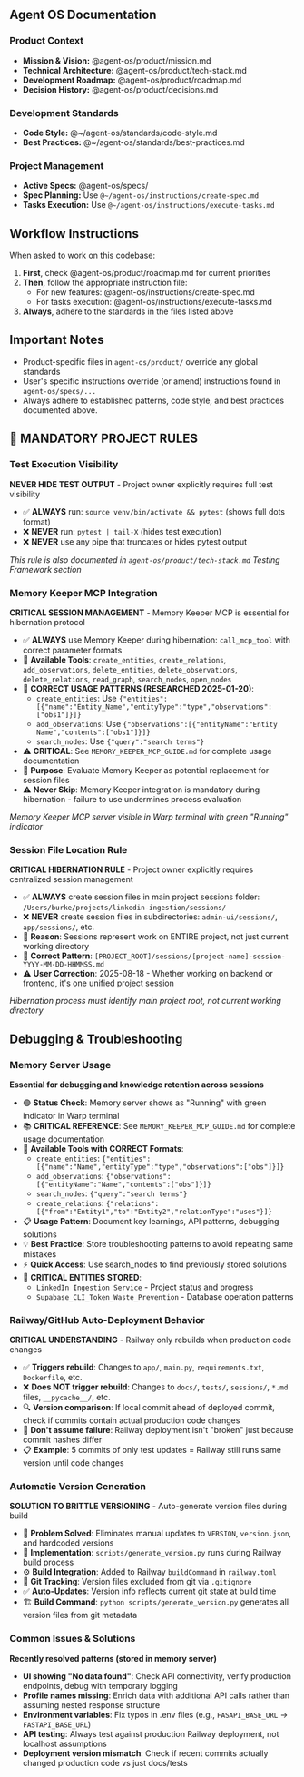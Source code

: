 ## Agent OS Documentation

### Product Context
- **Mission & Vision:** @agent-os/product/mission.md
- **Technical Architecture:** @agent-os/product/tech-stack.md
- **Development Roadmap:** @agent-os/product/roadmap.md
- **Decision History:** @agent-os/product/decisions.md

### Development Standards
- **Code Style:** @~/agent-os/standards/code-style.md
- **Best Practices:** @~/agent-os/standards/best-practices.md

### Project Management
- **Active Specs:** @agent-os/specs/
- **Spec Planning:** Use `@~/agent-os/instructions/create-spec.md`
- **Tasks Execution:** Use `@~/agent-os/instructions/execute-tasks.md`

## Workflow Instructions

When asked to work on this codebase:

1. **First**, check @agent-os/product/roadmap.md for current priorities
2. **Then**, follow the appropriate instruction file:
   - For new features: @agent-os/instructions/create-spec.md
   - For tasks execution: @agent-os/instructions/execute-tasks.md
3. **Always**, adhere to the standards in the files listed above

## Important Notes

- Product-specific files in `agent-os/product/` override any global standards
- User's specific instructions override (or amend) instructions found in `agent-os/specs/...`
- Always adhere to established patterns, code style, and best practices documented above.

## 🚨 MANDATORY PROJECT RULES

### Test Execution Visibility
**NEVER HIDE TEST OUTPUT** - Project owner explicitly requires full test visibility

- ✅ **ALWAYS** run: `source venv/bin/activate && pytest` (shows full dots format)
- ❌ **NEVER** run: `pytest | tail-X` (hides test execution)
- ❌ **NEVER** use any pipe that truncates or hides pytest output

*This rule is also documented in `agent-os/product/tech-stack.md` Testing Framework section*

### Memory Keeper MCP Integration
**CRITICAL SESSION MANAGEMENT** - Memory Keeper MCP is essential for hibernation protocol

- ✅ **ALWAYS** use Memory Keeper during hibernation: `call_mcp_tool` with correct parameter formats
- 🔧 **Available Tools**: `create_entities`, `create_relations`, `add_observations`, `delete_entities`, `delete_observations`, `delete_relations`, `read_graph`, `search_nodes`, `open_nodes`
- 📝 **CORRECT USAGE PATTERNS (RESEARCHED 2025-01-20)**:
  - `create_entities`: Use `{"entities":[{"name":"Entity_Name","entityType":"type","observations":["obs1"]}]}`
  - `add_observations`: Use `{"observations":[{"entityName":"Entity Name","contents":["obs1"]}]}`
  - `search_nodes`: Use `{"query":"search terms"}`
- ⚠️ **CRITICAL**: See `MEMORY_KEEPER_MCP_GUIDE.md` for complete usage documentation
- 🎯 **Purpose**: Evaluate Memory Keeper as potential replacement for session files
- ⚠️ **Never Skip**: Memory Keeper integration is mandatory during hibernation - failure to use undermines process evaluation

*Memory Keeper MCP server visible in Warp terminal with green "Running" indicator*

### Session File Location Rule
**CRITICAL HIBERNATION RULE** - Project owner explicitly requires centralized session management

- ✅ **ALWAYS** create session files in main project sessions folder: `/Users/burke/projects/linkedin-ingestion/sessions/`
- ❌ **NEVER** create session files in subdirectories: `admin-ui/sessions/`, `app/sessions/`, etc.
- 🎯 **Reason**: Sessions represent work on ENTIRE project, not just current working directory
- 📁 **Correct Pattern**: `[PROJECT_ROOT]/sessions/[project-name]-session-YYYY-MM-DD-HHMMSS.md`
- ⚠️ **User Correction**: 2025-08-18 - Whether working on backend or frontend, it's one unified project session

*Hibernation process must identify main project root, not current working directory*

## Debugging & Troubleshooting

### Memory Server Usage
**Essential for debugging and knowledge retention across sessions**

- 🟢 **Status Check**: Memory server shows as "Running" with green indicator in Warp terminal
- 📚 **CRITICAL REFERENCE**: See `MEMORY_KEEPER_MCP_GUIDE.md` for complete usage documentation
- 🔧 **Available Tools with CORRECT Formats**: 
  - `create_entities`: `{"entities":[{"name":"Name","entityType":"type","observations":["obs"]}]}`
  - `add_observations`: `{"observations":[{"entityName":"Name","contents":["obs"]}]}`
  - `search_nodes`: `{"query":"search terms"}` 
  - `create_relations`: `{"relations":[{"from":"Entity1","to":"Entity2","relationType":"uses"}]}`
- 📋 **Usage Pattern**: Document key learnings, API patterns, debugging solutions
- 💡 **Best Practice**: Store troubleshooting patterns to avoid repeating same mistakes
- ⚡ **Quick Access**: Use search_nodes to find previously stored solutions
- 🚨 **CRITICAL ENTITIES STORED**: 
  - `LinkedIn Ingestion Service` - Project status and progress
  - `Supabase_CLI_Token_Waste_Prevention` - Database operation patterns

### Railway/GitHub Auto-Deployment Behavior
**CRITICAL UNDERSTANDING** - Railway only rebuilds when production code changes

- ✅ **Triggers rebuild**: Changes to `app/`, `main.py`, `requirements.txt`, `Dockerfile`, etc.
- ❌ **Does NOT trigger rebuild**: Changes to `docs/`, `tests/`, `sessions/`, `*.md` files, `__pycache__/`, etc.
- 🔍 **Version comparison**: If local commit ahead of deployed commit, check if commits contain actual production code changes
- 🚨 **Don't assume failure**: Railway deployment isn't "broken" just because commit hashes differ
- 📋 **Example**: 5 commits of only test updates = Railway still runs same version until code changes

### Automatic Version Generation
**SOLUTION TO BRITTLE VERSIONING** - Auto-generate version files during build

- 🎯 **Problem Solved**: Eliminates manual updates to `VERSION`, `version.json`, and hardcoded versions
- 🔧 **Implementation**: `scripts/generate_version.py` runs during Railway build process
- ⚙️ **Build Integration**: Added to Railway `buildCommand` in `railway.toml`
- 📁 **Git Tracking**: Version files excluded from git via `.gitignore`
- ✅ **Auto-Updates**: Version info reflects current git state at build time
- 🏗️ **Build Command**: `python scripts/generate_version.py` generates all version files from git metadata

### Common Issues & Solutions
**Recently resolved patterns (stored in memory server)**

- **UI showing "No data found"**: Check API connectivity, verify production endpoints, debug with temporary logging
- **Profile names missing**: Enrich data with additional API calls rather than assuming nested response structure
- **Environment variables**: Fix typos in .env files (e.g., `FASAPI_BASE_URL` → `FASTAPI_BASE_URL`)
- **API testing**: Always test against production Railway deployment, not localhost assumptions
- **Deployment version mismatch**: Check if recent commits actually changed production code vs just docs/tests
